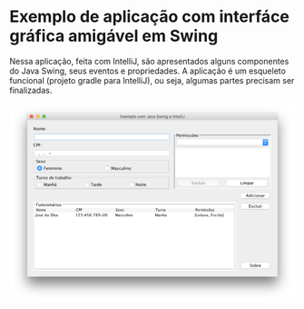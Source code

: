 # Exemplo de aplicação com interfáce gráfica amigável em Swing


Nessa aplicação, feita com IntelliJ, são apresentados alguns componentes do Java Swing, seus eventos e propriedades. A aplicação é um esqueleto funcional (projeto gradle para IntelliJ), ou seja, algumas partes precisam ser finalizadas.



![captura de tela](screenshot.png)
